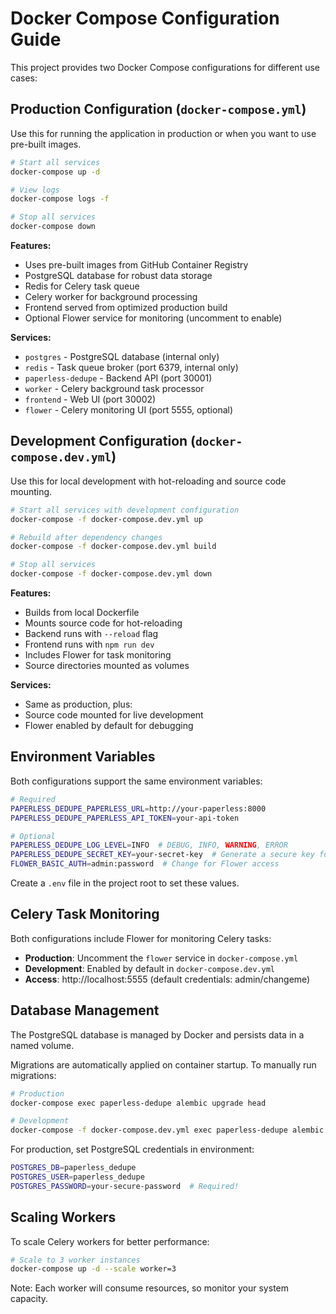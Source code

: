 # Docker Compose Configuration Guide

This project provides two Docker Compose configurations for different use cases:

## Production Configuration (`docker-compose.yml`)

Use this for running the application in production or when you want to use pre-built images.

```bash
# Start all services
docker-compose up -d

# View logs
docker-compose logs -f

# Stop all services
docker-compose down
```

**Features:**
- Uses pre-built images from GitHub Container Registry
- PostgreSQL database for robust data storage
- Redis for Celery task queue
- Celery worker for background processing
- Frontend served from optimized production build
- Optional Flower service for monitoring (uncomment to enable)

**Services:**
- `postgres` - PostgreSQL database (internal only)
- `redis` - Task queue broker (port 6379, internal only)
- `paperless-dedupe` - Backend API (port 30001)
- `worker` - Celery background task processor
- `frontend` - Web UI (port 30002)
- `flower` - Celery monitoring UI (port 5555, optional)

## Development Configuration (`docker-compose.dev.yml`)

Use this for local development with hot-reloading and source code mounting.

```bash
# Start all services with development configuration
docker-compose -f docker-compose.dev.yml up

# Rebuild after dependency changes
docker-compose -f docker-compose.dev.yml build

# Stop all services
docker-compose -f docker-compose.dev.yml down
```

**Features:**
- Builds from local Dockerfile
- Mounts source code for hot-reloading
- Backend runs with `--reload` flag
- Frontend runs with `npm run dev`
- Includes Flower for task monitoring
- Source directories mounted as volumes

**Services:**
- Same as production, plus:
- Source code mounted for live development
- Flower enabled by default for debugging

## Environment Variables

Both configurations support the same environment variables:

```bash
# Required
PAPERLESS_DEDUPE_PAPERLESS_URL=http://your-paperless:8000
PAPERLESS_DEDUPE_PAPERLESS_API_TOKEN=your-api-token

# Optional
PAPERLESS_DEDUPE_LOG_LEVEL=INFO  # DEBUG, INFO, WARNING, ERROR
PAPERLESS_DEDUPE_SECRET_KEY=your-secret-key  # Generate a secure key for production
FLOWER_BASIC_AUTH=admin:password  # Change for Flower access
```

Create a `.env` file in the project root to set these values.

## Celery Task Monitoring

Both configurations include Flower for monitoring Celery tasks:

- **Production**: Uncomment the `flower` service in `docker-compose.yml`
- **Development**: Enabled by default in `docker-compose.dev.yml`
- **Access**: http://localhost:5555 (default credentials: admin/changeme)

## Database Management

The PostgreSQL database is managed by Docker and persists data in a named volume.

Migrations are automatically applied on container startup. To manually run migrations:
```bash
# Production
docker-compose exec paperless-dedupe alembic upgrade head

# Development
docker-compose -f docker-compose.dev.yml exec paperless-dedupe alembic upgrade head
```

For production, set PostgreSQL credentials in environment:
```bash
POSTGRES_DB=paperless_dedupe
POSTGRES_USER=paperless_dedupe
POSTGRES_PASSWORD=your-secure-password  # Required!
```

## Scaling Workers

To scale Celery workers for better performance:

```bash
# Scale to 3 worker instances
docker-compose up -d --scale worker=3
```

Note: Each worker will consume resources, so monitor your system capacity.